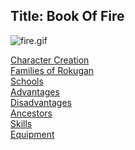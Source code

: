 Title: Book Of Fire
---
<img src="http://lasthaiku.wdfiles.com/local--files/book-of-fire/fire.gif" alt="fire.gif" class="image">

<a href="/l5r/character-creation">Character Creation</a><br>
<a href="/l5r/families">Families of Rokugan</a><br>
<a href="/l5r/schools">Schools</a><br>
<a href="/l5r/advantages">Advantages</a><br>
<a href="/l5r/disadvantages">Disadvantages</a><br>
<a href="/l5r/ancestors">Ancestors</a><br>
<a href="/l5r/skills">Skills</a><br>
<a href="/l5r/equipment">Equipment</a>

